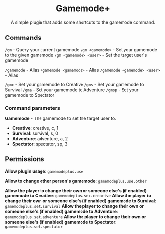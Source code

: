 <div align="center">

# Gamemode+

A simple plugin that adds some shortcuts to the gamemode command.

</div>

## Commands

`/gm` - Query your current gamemode
`/gm <gamemode>` - Set your gamemode to the given gamemode
`/gm <gamemode> <user>` - Set the target user's gamemode

`/gamemode` - Alias
`/gamemode <gamemode>` - Alias
`/gamemode <gamemode> <user>` - Alias

`/gmc` - Set your gamemode to Creative
`/gms` - Set your gamemode to Survival
`/gma` - Set your gamemode to Adventure
`/gmsp` - Set your gamemode to Spectator

### Command parameters

**Gamemode** - The gamemode to set the target user to.

-   **Creative**: creative, c, 1
-   **Survival**: survival, s, 0
-   **Adventure**: adventure, a, 2
-   **Spectator**: spectator, sp, 3

## Permissions

**Allow plugin usage**: `gamemodeplus.use`

**Allow to change other person's gamemode**: `gamemodeplus.use.other`

**Allow the player to change their own or someone else's (if enabled) gamemode to Creative**: `gamemodeplus.set.creative`
**Allow the player to change their own or someone else's (if enabled) gamemode to Survival**: `gamemodeplus.set.survival`
**Allow the player to change their own or someone else's (if enabled) gamemode to Adventure**: `gamemodeplus.set.adventure`
**Allow the player to change their own or someone else's (if enabled) gamemode to Spectator**: `gamemodeplus.set.spectator`
